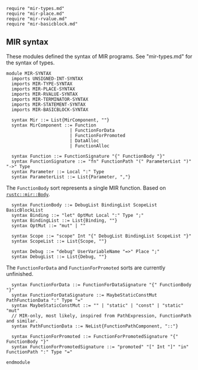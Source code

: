 ```k
require "mir-types.md"
require "mir-place.md"
require "mir-rvalue.md"
require "mir-basicblock.md"
```

MIR syntax
----------

These modules defined the syntax of MIR programs. See "mir-types.md" for the syntax of types.

```k
module MIR-SYNTAX
  imports UNSIGNED-INT-SYNTAX
  imports MIR-TYPE-SYNTAX
  imports MIR-PLACE-SYNTAX
  imports MIR-RVALUE-SYNTAX
  imports MIR-TERMINATOR-SYNTAX
  imports MIR-STATEMENT-SYNTAX
  imports MIR-BASICBLOCK-SYNTAX
```

```k
  syntax Mir ::= List{MirComponent, ""}
  syntax MirComponent ::= Function
                        | FunctionForData
                        | FunctionForPromoted
                        | DataAlloc
                        | FunctionAlloc
```

```k
  syntax Function ::= FunctionSignature "{" FunctionBody "}"
  syntax FunctionSignature ::= "fn" FunctionPath "(" ParameterList ")" "->" Type
  syntax Parameter ::= Local ":" Type
  syntax ParameterList ::= List{Parameter, ","}
```

The `FunctionBody` sort represents a single MIR function. Based on [`rustc::mir::Body`](https://doc.rust-lang.org/beta/nightly-rustc/rustc_middle/mir/struct.Body.html).

```k
  syntax FunctionBody ::= DebugList BindingList ScopeList BasicBlockList
  syntax Binding ::= "let" OptMut Local ":" Type ";"
  syntax BindingList ::= List{Binding, ""}
  syntax OptMut ::= "mut" | ""

  syntax Scope ::= "scope" Int "{" DebugList BindingList ScopeList "}"
  syntax ScopeList ::= List{Scope, ""}

  syntax Debug ::= "debug" UserVariableName "=>" Place ";"
  syntax DebugList ::= List{Debug, ""}

```

The `FunctionForData` and `FunctionForPromoted` sorts are currently unfinished.

```k
  syntax FunctionForData ::= FunctionForDataSignature "{" FunctionBody "}"
  syntax FunctionForDataSignature ::= MaybeStaticConstMut PathFunctionData ":" Type "="
  syntax MaybeStaticConstMut ::= "" | "static" | "const" | "static" "mut"
  // MIR-only, most likely, inspired from PathExpression, FunctionPath and similar.
  syntax PathFunctionData ::= NeList{FunctionPathComponent, "::"}
```

```k
  syntax FunctionForPromoted ::= FunctionForPromotedSignature "{" FunctionBody "}"
  syntax FunctionForPromotedSignature ::= "promoted" "[" Int "]" "in" FunctionPath ":" Type "="

endmodule